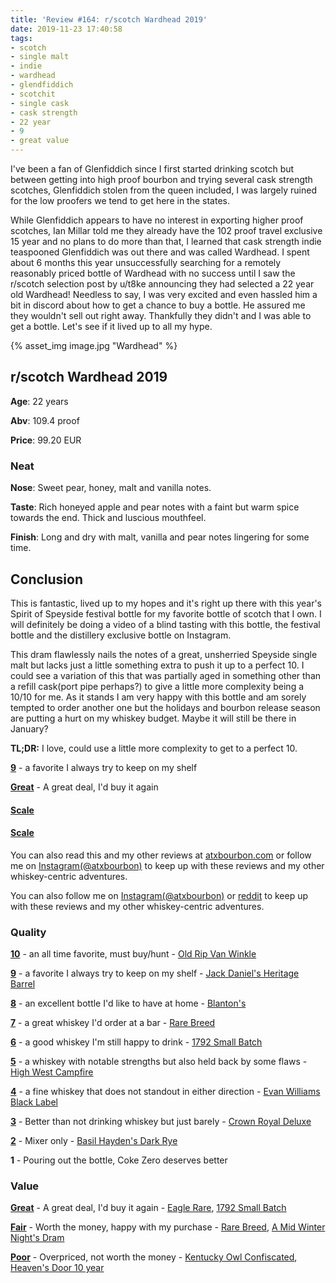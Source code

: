 ```yaml
---
title: 'Review #164: r/scotch Wardhead 2019'
date: 2019-11-23 17:40:58
tags:
- scotch
- single malt
- indie
- wardhead
- glendfiddich
- scotchit
- single cask
- cask strength
- 22 year
- 9
- great value
---
```


I've been a fan of Glenfiddich since I first started drinking scotch but between getting into high proof bourbon and trying several cask strength scotches, Glenfiddich stolen from the queen included, I was largely ruined for the low proofers we tend to get here in the states. 

While Glenfiddich appears to have no interest in exporting higher proof scotches, Ian Millar told me they already have the 102 proof travel exclusive 15 year and no plans to do more than that, I learned that cask strength indie teaspooned Glenfiddich was out there and was called Wardhead. I spent about 6 months this year unsuccessfully searching for a remotely reasonably priced bottle of Wardhead with no success until I saw the r/scotch selection post by u/t8ke announcing they had selected a 22 year old Wardhead! Needless to say, I was very excited and even hassled him a bit in discord about how to get a chance to buy a bottle. He assured me they wouldn't sell out right away. Thankfully they didn't and I was able to get a bottle. Let's see if it lived up to all my hype.

{% asset_img image.jpg "Wardhead" %}

## r/scotch Wardhead 2019
**Age**: 22 years

**Abv**: 109.4 proof

**Price**: 99.20 EUR

### Neat
**Nose**: Sweet pear, honey, malt and vanilla notes.

**Taste**: Rich honeyed apple and pear notes with a faint but warm spice towards the end. Thick and luscious mouthfeel.

**Finish**: Long and dry with malt, vanilla and pear notes lingering for some time. 

## Conclusion
This is fantastic, lived up to my hopes and it's right up there with this year's Spirit of Speyside festival bottle for my favorite bottle of scotch that I own. I will definitely be doing a video of a blind tasting with this bottle, the festival bottle and the distillery exclusive bottle on Instagram. 

This dram flawlessly nails the notes of a great, unsherried Speyside single malt but lacks just a little something extra to push it up to a perfect 10. I could see a variation of this that was partially aged in something other than a refill cask(port pipe perhaps?) to give a little more complexity being a 10/10 for me. As it stands I am very happy with this bottle and am sorely tempted to order another one but the holidays and bourbon release season are putting a hurt on my whiskey budget. Maybe it will still be there in January?

**TL;DR:** I love, could use a little more complexity to get to a perfect 10.


[**9**](https://atxbourbon.com/tags/9/) - a favorite I always try to keep on my shelf

[**Great**](https://atxbourbon.com/tags/great-value/) - A great deal, I'd buy it again


#### [Scale](http://atxbourbon.com/Scale/)

#### [Scale](https://www.reddit.com/r/atxbourbon/comments/c9zarn/updated_review_scale/)

You can also read this and my other reviews at [atxbourbon.com](http://atxbourbon.com) or follow me on [Instagram(@atxbourbon)](https://www.instagram.com/atxbourbon/) to keep up with these reviews and my other whiskey-centric adventures.


You can also follow me on [Instagram(@atxbourbon)](https://www.instagram.com/atxbourbon/) or [reddit](https://www.reddit.com/r/atxbourbon/) to keep up with these reviews and my other whiskey-centric adventures.


### Quality

[**10**](https://atxbourbon.com/tags/10/) - an all time favorite, must buy/hunt - [Old Rip Van Winkle](https://atxbourbon.com/2019/05/19/Review-114-Old-Rip-Van-Winkle-2018/)

[**9**](https://atxbourbon.com/tags/9/) - a favorite I always try to keep on my shelf - [Jack Daniel's Heritage Barrel](https://atxbourbon.com/2019/01/31/Review-68-Jack-Daniel-s-Heritage-Barrel-18-6357/)

[**8**](https://atxbourbon.com/tags/8/) - an excellent bottle I'd like to have at home - [Blanton's](https://atxbourbon.com/2019/04/16/Review-107-Blanton-s-Single-Barrel/)

[**7**](https://atxbourbon.com/tags/7/) - a great whiskey I'd order at a bar - [Rare Breed](https://atxbourbon.com/2019/03/28/Review-98-Wild-Turkey-Rare-Breed/)

[**6**](https://atxbourbon.com/tags/6/) - a good whiskey I'm still happy to drink - [1792 Small Batch](https://atxbourbon.com/2018/11/09/Review-40-1792-Small-Batch/)

[**5**](https://atxbourbon.com/tags/5/) - a whiskey with notable strengths but also held back by some flaws - [High West Campfire](https://atxbourbon.com/2018/12/20/Reviews-54-High-West-Campfire-2016/)

[**4**](https://atxbourbon.com/tags/4/) - a fine whiskey that does not standout in either direction - [Evan Williams Black Label](https://atxbourbon.com/2018/09/22/Review-17-Evan-Williams-Black-Label/)

[**3**](https://atxbourbon.com/tags/3/) - Better than not drinking whiskey but just barely - [Crown Royal Deluxe](https://atxbourbon.com/2019/02/23/Reviews-80-81-Crown-Royal-13-Year-Bourbon-Mash-vs-Corwn-Royal-Deluxe/)

[**2**](https://atxbourbon.com/tags/2/) - Mixer only - [Basil Hayden's Dark Rye](https://atxbourbon.com/2018/08/23/Reviews-5-6-Basil-Hayden-s-Straight-Bourbon-and-Dark-Rye/)

**1** - Pouring out the bottle, Coke Zero deserves better

### Value

[**Great**](https://atxbourbon.com/tags/great-value/) - A great deal, I'd buy it again - [Eagle Rare](https://atxbourbon.com/2018/10/21/Review-32-Eagle-Rare/), [1792 Small Batch](https://atxbourbon.com/2018/11/09/Review-40-1792-Small-Batch/)

[**Fair**](https://atxbourbon.com/tags/fair-value/) - Worth the money, happy with my purchase - [Rare Breed](https://atxbourbon.com/2019/03/28/Review-98-Wild-Turkey-Rare-Breed/), [A Mid Winter Night's Dram](https://atxbourbon.com/2019/01/04/Review-61-High-West-A-Mid-Winter-Night-s-Dram-Act-6-Scene-5/)

[**Poor**](https://atxbourbon.com/tags/poor-value/) - Overpriced, not worth the money - [Kentucky Owl Confiscated](https://atxbourbon.com/2019/04/23/Review-110-Kentucky-Owl-Confiscated/), [Heaven's Door 10 year](https://atxbourbon.com/2019/03/05/Reviews-84-85-Ten-Year-Tater-Tasting-Heaven-s-Door-10-Year-and-Basil-s-Hayden-s-10-Year/)

